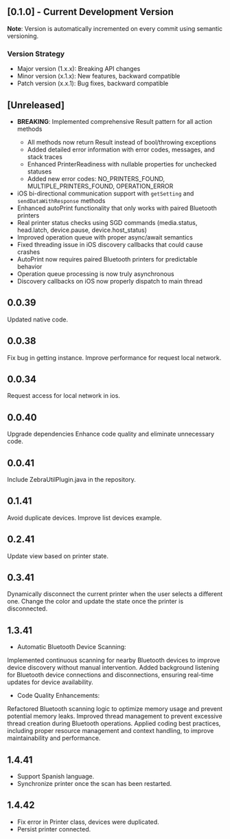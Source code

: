 ## [0.1.0] - Current Development Version

**Note**: Version is automatically incremented on every commit using semantic versioning.

### Version Strategy
- Major version (1.x.x): Breaking API changes
- Minor version (x.1.x): New features, backward compatible
- Patch version (x.x.1): Bug fixes, backward compatible

## [Unreleased]
* **BREAKING**: Implemented comprehensive Result<T> pattern for all action methods
  - All methods now return Result<T> instead of bool/throwing exceptions
  - Added detailed error information with error codes, messages, and stack traces
  - Enhanced PrinterReadiness with nullable properties for unchecked statuses
  - Added new error codes: NO_PRINTERS_FOUND, MULTIPLE_PRINTERS_FOUND, OPERATION_ERROR
* iOS bi-directional communication support with `getSetting` and `sendDataWithResponse` methods
* Enhanced autoPrint functionality that only works with paired Bluetooth printers  
* Real printer status checks using SGD commands (media.status, head.latch, device.pause, device.host_status)
* Improved operation queue with proper async/await semantics
* Fixed threading issue in iOS discovery callbacks that could cause crashes
* AutoPrint now requires paired Bluetooth printers for predictable behavior
* Operation queue processing is now truly asynchronous
* Discovery callbacks on iOS now properly dispatch to main thread

## 0.0.39
Updated native code.

## 0.0.38
Fix bug in getting instance.
Improve performance for request local network.

## 0.0.34
Request access for local network in ios.


## 0.0.40
Upgrade dependencies 
Enhance code quality and eliminate unnecessary code.

## 0.0.41
Include ZebraUtilPlugin.java in the repository.

## 0.1.41 
Avoid duplicate devices.
Improve list devices example.

## 0.2.41
Update view based on printer state.

## 0.3.41
Dynamically disconnect the current printer when the user selects a different one.
Change the color and update the state once the printer is disconnected.

## 1.3.41
* Automatic Bluetooth Device Scanning:

Implemented continuous scanning for nearby Bluetooth devices to improve device discovery without manual intervention.
Added background listening for Bluetooth device connections and disconnections, ensuring real-time updates for device availability.

* Code Quality Enhancements:

Refactored Bluetooth scanning logic to optimize memory usage and prevent potential memory leaks.
Improved thread management to prevent excessive thread creation during Bluetooth operations.
Applied coding best practices, including proper resource management and context handling, to improve maintainability and performance.

## 1.4.41
* Support Spanish language.
* Synchronize printer once the scan has been restarted.

## 1.4.42
* Fix error in Printer class, devices were duplicated.
* Persist printer connected.